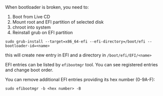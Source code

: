When bootloader is broken, you need to:

1. Boot from Live CD
2. Mount root and EFI partition of selected disk
3. chroot into system
4. Reinstall grub on EFI partition

```
sudo grub-install --target=x86_64-efi --efi-directory=/boot/efi --bootloader-id=<name>
```

this will create new entry in EFI and a directory in `/boot/efi/EFI/<name>`

EFI entries can be listed by `efibootmgr` tool.
You can see registered entries and change boot order. 

You can remove additional EFI entries providing its hex number (0-9A-F):

```
sudo efibootmgr -b <hex number> -B
```

